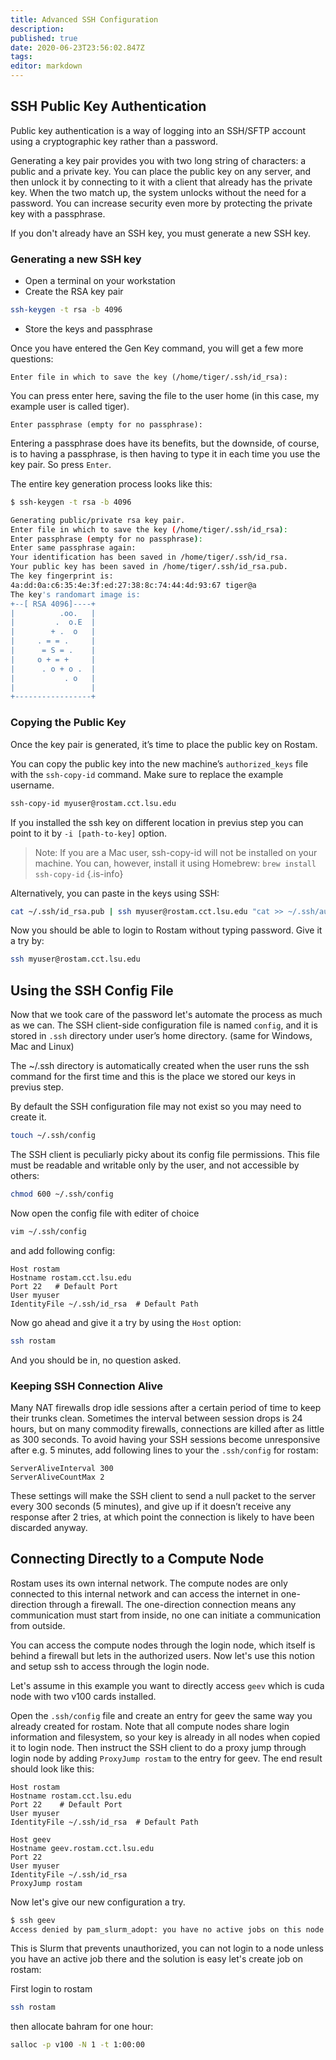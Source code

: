 ```yaml
---
title: Advanced SSH Configuration
description: 
published: true
date: 2020-06-23T23:56:02.847Z
tags: 
editor: markdown
---
```


## SSH Public Key Authentication

Public key authentication is a way of logging into an SSH/SFTP account using a cryptographic key rather than a password.

Generating a key pair provides you with two long string of characters: a public and a private key. You can place the public key on any server, and then unlock it by connecting to it with a client that already has the private key. When the two match up, the system unlocks without the need for a password. You can increase security even more by protecting the private key with a passphrase.

If you don't already have an SSH key, you must generate a new SSH key.

### Generating a new SSH key

- Open a terminal on your workstation
- Create the RSA key pair

```bash
ssh-keygen -t rsa -b 4096
```

- Store the keys and passphrase

Once you have entered the Gen Key command, you will get a few more questions:

```output
Enter file in which to save the key (/home/tiger/.ssh/id_rsa):
```

You can press enter here, saving the file to the user home (in this case, my example user is called tiger).

```output
Enter passphrase (empty for no passphrase):
```

Entering a passphrase does have its benefits, but the downside, of course, is to having a passphrase, is then having to type it in each time you use the key pair. So press `Enter`.

The entire key generation process looks like this:

```bash
$ ssh-keygen -t rsa -b 4096

Generating public/private rsa key pair.
Enter file in which to save the key (/home/tiger/.ssh/id_rsa):
Enter passphrase (empty for no passphrase):
Enter same passphrase again:
Your identification has been saved in /home/tiger/.ssh/id_rsa.
Your public key has been saved in /home/tiger/.ssh/id_rsa.pub.
The key fingerprint is:
4a:dd:0a:c6:35:4e:3f:ed:27:38:8c:74:44:4d:93:67 tiger@a
The key's randomart image is:
+--[ RSA 4096]----+
|          .oo.   |
|         .  o.E  |
|        + .  o   |
|     . = = .     |
|      = S = .    |
|     o + = +     |
|      . o + o .  |
|           . o   |
|                 |
+-----------------+
```

### Copying the Public Key

Once the key pair is generated, it’s time to place the public key on Rostam.

You can copy the public key into the new machine’s `authorized_keys` file with the `ssh-copy-id` command. Make sure to replace the example username.

```bash
ssh-copy-id myuser@rostam.cct.lsu.edu
```

If you installed the ssh key on different location in previus step you can point to it by `-i [path-to-key]` option.

> Note:  If you are a Mac user, ssh-copy-id will not be installed on your machine. You can, however, install it using Homebrew: `brew install ssh-copy-id` {.is-info}

Alternatively, you can paste in the keys using SSH:

```bash
cat ~/.ssh/id_rsa.pub | ssh myuser@rostam.cct.lsu.edu "cat >> ~/.ssh/authorized_keys"
```

Now you should be able to login to Rostam without typing password. Give it a try by:

```bash
ssh myuser@rostam.cct.lsu.edu
```

## Using the SSH Config File

Now that we took care of the password let's automate the process as much as we can. The SSH client-side configuration file is named `config`, and it is stored in `.ssh` directory under user’s home directory. (same for Windows, Mac and Linux)

The ~/.ssh directory is automatically created when the user runs the ssh command for the first time and this is the place we stored our keys in previus step.

By default the SSH configuration file may not exist so you may need to create it.

```bash
touch ~/.ssh/config
```

The SSH client is peculiarly picky about its config file permissions. This file must be readable and writable only by the user, and not accessible by others:

```bash
chmod 600 ~/.ssh/config
```

Now open the config file with editer of choice

```bash
vim ~/.ssh/config
```

and add following config:

```ssh-config
Host rostam
Hostname rostam.cct.lsu.edu
Port 22   # Default Port
User myuser
IdentityFile ~/.ssh/id_rsa  # Default Path
```

Now go ahead and give it a try by using the `Host` option:

```bash
ssh rostam
```

And you should be in, no question asked.

### Keeping SSH Connection Alive

Many NAT firewalls drop idle sessions after a certain period of time to keep their trunks clean. Sometimes the interval between session drops is 24 hours, but on many commodity firewalls, connections are killed after as little as 300 seconds. To avoid having your SSH sessions become unresponsive after e.g. 5 minutes, add following lines to your the `.ssh/config` for rostam:

```ssh-config
ServerAliveInterval 300
ServerAliveCountMax 2
```

These settings will make the SSH client to send a null packet to the server every 300 seconds (5 minutes), and give up if it doesn’t receive any response after 2 tries, at which point the connection is likely to have been discarded anyway.

## Connecting Directly to a Compute Node

Rostam uses its own internal network. The compute nodes are only connected to this internal network and can access the internet in one-direction through a firewall. The one-direction connection means any communication must start from inside, no one can initiate a communication from outside.

You can access the compute nodes through the login node, which itself is behind a firewall but lets in the authorized users. Now let's use this notion and setup ssh to access through the login node.

Let's assume in this example you want to directly access `geev` which is cuda node with two v100 cards installed.

Open the `.ssh/config` file and create an entry for geev the same way you already created for rostam. Note that all compute nodes share login information and filesystem, so your key is already in all nodes when copied it to login node. Then instruct the SSH client to do a proxy jump through login node by adding `ProxyJump rostam` to the entry for geev. The end result should look like this:

```ssh-config
Host rostam
Hostname rostam.cct.lsu.edu
Port 22    # Default Port
User myuser
IdentityFile ~/.ssh/id_rsa  # Default Path

Host geev
Hostname geev.rostam.cct.lsu.edu
Port 22
User myuser
IdentityFile ~/.ssh/id_rsa
ProxyJump rostam
```

Now let's give our new configuration a try.

```bash
$ ssh geev
Access denied by pam_slurm_adopt: you have no active jobs on this node
```

This is Slurm that prevents unauthorized, you can not login to a node unless you have an active job there and the solution is easy let's create job on rostam:

First login to rostam

```bash
ssh rostam
```

then allocate bahram for one hour:

```bash
salloc -p v100 -N 1 -t 1:00:00
```
